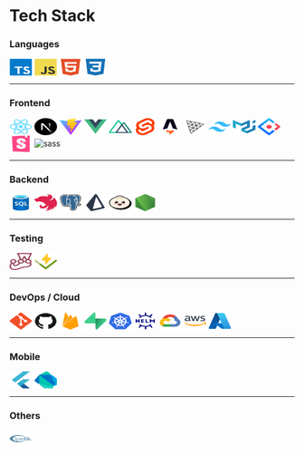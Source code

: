 #  Tech Stack

### Languages
<div style="display: inline_block" align="left">
  <img align="center" alt="typescript" height="30" width="40" src="https://raw.githubusercontent.com/devicons/devicon/master/icons/typescript/typescript-original.svg"/>
  <img align="center" alt="javascript" height="30" width="40" src="https://raw.githubusercontent.com/devicons/devicon/master/icons/javascript/javascript-original.svg"/>
  <img align="center" alt="html5" height="30" width="40" src="https://raw.githubusercontent.com/devicons/devicon/master/icons/html5/html5-plain.svg"/>
  <img align="center" alt="css" height="30" width="40" src="https://raw.githubusercontent.com/devicons/devicon/master/icons/css3/css3-plain.svg"/>
</div>

---

### Frontend
<div style="display: inline_block" align="left">
  <img align="center" alt="react" height="30" width="40" src="https://raw.githubusercontent.com/devicons/devicon/master/icons/react/react-original.svg"/>
  <img align="center" alt="nextjs" height="30" width="40" src="https://raw.githubusercontent.com/devicons/devicon/master/icons/nextjs/nextjs-original.svg"/>
  <img align="center" alt="vite" height="30" width="40" src="https://raw.githubusercontent.com/devicons/devicon/master/icons/vitejs/vitejs-original.svg"/>
  <img align="center" alt="vuejs" height="30" width="40" src="https://raw.githubusercontent.com/devicons/devicon/master/icons/vuejs/vuejs-original.svg"/>
  <img align="center" alt="nuxtjs" height="30" width="40" src="https://raw.githubusercontent.com/devicons/devicon/master/icons/nuxtjs/nuxtjs-original.svg"/>
  <img align="center" alt="svelte" height="30" width="40" src="https://raw.githubusercontent.com/devicons/devicon/master/icons/svelte/svelte-original.svg"/>
  <img align="center" alt="astro" height="30" width="40" src="https://raw.githubusercontent.com/devicons/devicon/master/icons/astro/astro-original.svg"/>
  <img align="center" alt="threejs" height="30" width="40" src="https://raw.githubusercontent.com/devicons/devicon/master/icons/threejs/threejs-original.svg"/>
  <img align="center" alt="tailwindcss" height="30" width="40" src="https://raw.githubusercontent.com/devicons/devicon/master/icons/tailwindcss/tailwindcss-original.svg"/>
  <img align="center" alt="materialui" height="30" width="40" src="https://raw.githubusercontent.com/devicons/devicon/master/icons/materialui/materialui-original.svg"/>
  <img align="center" alt="antdesign" height="30" width="40" src="https://raw.githubusercontent.com/devicons/devicon/master/icons/antdesign/antdesign-original.svg"/>
  <img align="center" alt="storybook" height="30" width="40" src="https://raw.githubusercontent.com/devicons/devicon/master/icons/storybook/storybook-original.svg"/>
  <img align="center" alt="sass" height="30" width="40" src="https://raw.githubusercontent.com/devicons/devicon/master/icons/ sass/sass-original.svg"/>
</div>

---

###  Backend
<div style="display: inline_block" align="left">
<img align="center" alt="database" height="30" width="40" src="https://raw.githubusercontent.com/devicons/devicon/master/icons/azuresqldatabase/azuresqldatabase-original.svg"/>
<img align="center" alt="nestjs" height="30" width="40" src="https://raw.githubusercontent.com/devicons/devicon/master/icons/nestjs/nestjs-original.svg"/>
<img align="center" alt="postgresql" height="30" width="40" src="https://raw.githubusercontent.com/devicons/devicon/master/icons/postgresql/postgresql-original.svg"/>
<img align="center" alt="prisma" height="30" width="40" src="https://raw.githubusercontent.com/devicons/devicon/master/icons/prisma/prisma-original.svg"/>
<img align="center" alt="bun" height="30" width="40" src="https://raw.githubusercontent.com/devicons/devicon/master/icons/bun/bun-original.svg"/>
<img align="center" alt="nodejs" height="30" width="40" src="https://raw.githubusercontent.com/devicons/devicon/master/icons/nodejs/nodejs-original.svg"/>
</div>

---

###  Testing
<div style="display: inline_block" align="left">
<img align="center" alt="jest" height="30" width="40" src="https://raw.githubusercontent.com/devicons/devicon/master/icons/jest/jest-plain.svg"/>
<img align="center" alt="vitest" height="30" width="40" src="https://raw.githubusercontent.com/devicons/devicon/master/icons/vitest/vitest-original.svg"/>
</div>

---

###  DevOps / Cloud
<div style="display: inline_block" align="left">
<img align="center" alt="git" height="30" width="40" src="https://raw.githubusercontent.com/devicons/devicon/master/icons/git/git-original.svg"/>
<img align="center" alt="github" height="30" width="40" src="https://raw.githubusercontent.com/devicons/devicon/master/icons/github/github-original.svg"/>
<img align="center" alt="firebase" height="30" width="40" src="https://raw.githubusercontent.com/devicons/devicon/master/icons/firebase/firebase-plain.svg"/>
<img align="center" alt="supabase" height="30" width="40" src="https://raw.githubusercontent.com/devicons/devicon/master/icons/supabase/supabase-original.svg"/>
<img align="center" alt="kubernetes" height="30" width="40" src="https://raw.githubusercontent.com/devicons/devicon/master/icons/kubernetes/kubernetes-original.svg"/>
<img align="center" alt="helm" height="30" width="40" src="https://raw.githubusercontent.com/devicons/devicon/master/icons/helm/helm-original.svg"/>
<img align="center" alt="googlecloud" height="30" width="40" src="https://raw.githubusercontent.com/devicons/devicon/master/icons/googlecloud/googlecloud-original.svg"/>
<img align="center" alt="aws" height="30" width="40" src="https://raw.githubusercontent.com/devicons/devicon/master/icons/amazonwebservices/amazonwebservices-original-wordmark.svg"/>
<img align="center" alt="azure" height="30" width="40" src="https://raw.githubusercontent.com/devicons/devicon/master/icons/azure/azure-original.svg"/>
</div>

---

### Mobile
<div style="display: inline_block" align="left">
<img align="center" alt="flutter" height="30" width="40" src="https://raw.githubusercontent.com/devicons/devicon/master/icons/flutter/flutter-original.svg"/>
<img align="center" alt="dart" height="30" width="40" src="https://raw.githubusercontent.com/devicons/devicon/master/icons/dart/dart-original.svg"/>
</div>

---

### Others
<div style="display: inline_block" align="left">
<img align="center" alt="opengl" height="30" width="40" src="https://raw.githubusercontent.com/devicons/devicon/master/icons/opengl/opengl-plain.svg"/>
</div>

